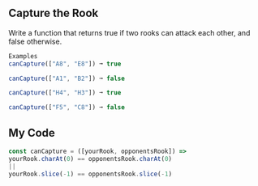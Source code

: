 ## Capture the Rook

Write a function that returns true if two rooks can attack each other, and false otherwise.
```js
Examples
canCapture(["A8", "E8"]) ➞ true

canCapture(["A1", "B2"]) ➞ false

canCapture(["H4", "H3"]) ➞ true

canCapture(["F5", "C8"]) ➞ false
```

## My Code
```js
const canCapture = ([yourRook, opponentsRook]) => 
yourRook.charAt(0) == opponentsRook.charAt(0)
||
yourRook.slice(-1) == opponentsRook.slice(-1)

```
